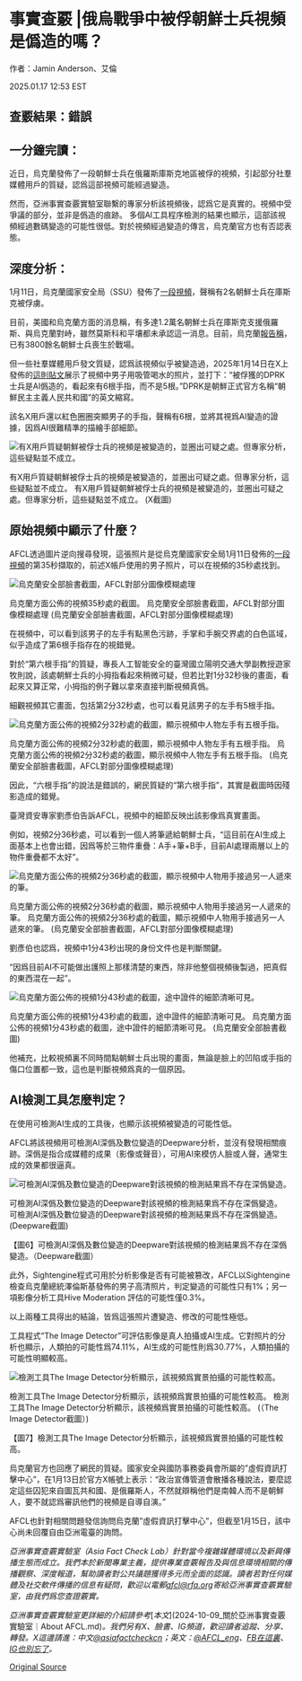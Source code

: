 # 事實查覈 |俄烏戰爭中被俘朝鮮士兵視頻是僞造的嗎？

作者：Jamin Anderson、艾倫

2025.01.17 12:53 EST

## 查覈結果：錯誤

## 一分鐘完讀：

近日，烏克蘭發佈了一段朝鮮士兵在俄羅斯庫斯克地區被俘的視頻，引起部分社羣媒體用戶的質疑，認爲這部視頻可能經過變造。

然而，亞洲事實查覈實驗室聯繫的專家分析該視頻後，認爲它是真實的。視頻中受爭議的部分，並非是僞造的痕跡。 多個AI工具程序檢測的結果也顯示，這部該視頻經過數碼變造的可能性很低。對於視頻經過變造的傳言，烏克蘭官方也有否認表態。

## 深度分析：

1月11日，烏克蘭國家安全局（SSU）發佈了[一段視頻](https://www.facebook.com/SecurSerUkraine/videos/1289687142365529/)，聲稱有2名朝鮮士兵在庫斯克被俘虜。

目前，美國和烏克蘭方面的消息稱，有多達1.2萬名朝鮮士兵在庫斯克支援俄羅斯、與烏克蘭對峙，雖然莫斯科和平壤都未承認這一消息。目前，烏克蘭[報告稱](https://www.rfa.org/english/korea/2025/01/06/north-korea-lost-battalion-kursk/)，已有3800餘名朝鮮士兵喪生於戰場。

但一些社羣媒體用戶發文質疑，認爲該視頻似乎被變造過，2025年1月14日在X上發佈的[這則貼文](https://x.com/juche0071/status/1878910778276995447)展示了視頻中男子用吸管喝水的照片，並打下：“被俘獲的DPRK士兵是AI僞造的，看起來有6根手指，而不是5根。”DPRK是朝鮮正式官方名稱“朝鮮民主主義人民共和國”的英文縮寫。

該名X用戶還以紅色圈圈突顯男子的手指，聲稱有6根，並將其視爲AI變造的證據，因爲AI很難精準的描繪手部細節。

![有X用戶質疑朝鮮被俘士兵的視頻是被變造的，並圈出可疑之處。但專家分析，這些疑點並不成立。](images/TTHQ5MGUEFCGDNWKZUCTKQEKNM.png)

有X用戶質疑朝鮮被俘士兵的視頻是被變造的，並圈出可疑之處。但專家分析，這些疑點並不成立。 有X用戶質疑朝鮮被俘士兵的視頻是被變造的，並圈出可疑之處。但專家分析，這些疑點並不成立。 (X截圖)

## 原始視頻中顯示了什麼？

AFCL透過圖片逆向搜尋發現，這張照片是從烏克蘭國家安全局1月11日發佈的[一段視頻](https://www.facebook.com/SecurSerUkraine/videos/1289687142365529/)的第35秒擷取的，前述X帳戶使用的男子照片，可以在視頻的35秒處找到。

![烏克蘭安全部臉書截圖，AFCL對部分圖像模糊處理](images/YKEVWQYZLNA7VDHJHKVZOJYMDE.png)

烏克蘭方面公佈的視頻35秒處的截圖。 烏克蘭安全部臉書截圖，AFCL對部分圖像模糊處理 (烏克蘭安全部臉書截圖，AFCL對部分圖像模糊處理)

在視頻中，可以看到該男子的左手有點黑色污跡，手掌和手腕交界處的白色區域，似乎造成了第6根手指存在的視錯覺。

對於“第六根手指”的質疑，專長人工智能安全的臺灣國立陽明交通大學副教授遊家牧則說，該處朝鮮士兵的小拇指看起來稍微可疑，但若比對1分32秒後的畫面，看起來又算正常，小拇指的例子難以拿來直接判斷視頻真僞。

細觀視頻其它畫面，包括第2分32秒處，也可以看見該男子的左手有5根手指。

![烏克蘭方面公佈的視頻2分32秒處的截圖，顯示視頻中人物左手有五根手指。](images/4E54IZ55IVCH5NCJBLWNR6I72Q.png)

烏克蘭方面公佈的視頻2分32秒處的截圖，顯示視頻中人物左手有五根手指。 烏克蘭方面公佈的視頻2分32秒處的截圖，顯示視頻中人物左手有五根手指。 (烏克蘭安全部臉書截圖，AFCL對部分圖像模糊處理)

因此，“六根手指”的說法是錯誤的，網民質疑的“第六根手指”，其實是截圖時因殘影造成的錯覺。

臺灣資安專家劉彥伯告訴AFCL，視頻中的細節反映出該影像爲真實畫面。

例如，視頻2分36秒處，可以看到一個人將筆遞給朝鮮士兵，“這目前在AI生成上面基本上也會出錯，因爲等於三物件重疊：A手+筆+B手，目前AI處理兩層以上的物件重疊都不太好”。

![烏克蘭方面公佈的視頻2分36秒處的截圖，顯示視頻中人物用手接過另一人遞來的筆。](images/TLKICL4JNRES7NA3JLJC55HHHY.png)

烏克蘭方面公佈的視頻2分36秒處的截圖，顯示視頻中人物用手接過另一人遞來的筆。 烏克蘭方面公佈的視頻2分36秒處的截圖，顯示視頻中人物用手接過另一人遞來的筆。 (烏克蘭安全部臉書截圖，AFCL對部分圖像模糊處理)

劉彥伯也認爲，視頻中1分43秒出現的身份文件也是判斷關鍵。

“因爲目前AI不可能做出護照上那樣清楚的東西，除非他整個視頻後製過，把真假的東西混在一起”。

![烏克蘭方面公佈的視頻1分43秒處的截圖，途中證件的細節清晰可見。](images/2HHJNWOV5ZFZRCFYIY2ISEIWGA.png)

烏克蘭方面公佈的視頻1分43秒處的截圖，途中證件的細節清晰可見。 烏克蘭方面公佈的視頻1分43秒處的截圖，途中證件的細節清晰可見。 (烏克蘭安全部臉書截圖)

他補充，比較視頻裏不同時間點朝鮮士兵出現的畫面，無論是臉上的凹陷或手指的傷口位置都一致，這也是判斷視頻爲真的一個原因。

## AI檢測工具怎麼判定？

在使用可檢測AI生成的工具後，也顯示該視頻被變造的可能性低。

AFCL將該視頻用可檢測AI深僞及數位變造的Deepware分析，並沒有發現相關痕跡。深僞是指合成媒體的成果（影像或聲音），可用AI來模仿人臉或人聲，通常生成的效果都很逼真。

![可檢測AI深僞及數位變造的Deepware對該視頻的檢測結果爲不存在深僞變造。](images/EINA2F4BUZEFJEIHSRJICJNRRY.png)

可檢測AI深僞及數位變造的Deepware對該視頻的檢測結果爲不存在深僞變造。 可檢測AI深僞及數位變造的Deepware對該視頻的檢測結果爲不存在深僞變造。 (Deepware截圖)

【圖6】可檢測AI深僞及數位變造的Deepware對該視頻的檢測結果爲不存在深僞變造。（Deepware截圖）

此外，Sightengine程式可用於分析影像是否有可能被篡改，AFCL以Sightengine檢查烏克蘭總統澤倫斯基發佈的男子高清照片，判定變造的可能性只有1%；另一項影像分析工具Hive Moderation 評估的可能性僅0.3%。

以上兩種工具得出的結論，皆爲這張照片遭變造、修改的可能性極低。

工具程式“The Image Detector”可評估影像是真人拍攝或AI生成。它對照片的分析也顯示，人類拍的可能性爲74.11%，AI生成的可能性則爲30.77%，人類拍攝的可能性明顯較高。

![檢測工具The Image Detector分析顯示，該視頻爲實景拍攝的可能性較高。](images/A6ZD2HLADVDBTP5AJIMBS5N44I.png)

檢測工具The Image Detector分析顯示，該視頻爲實景拍攝的可能性較高。 檢測工具The Image Detector分析顯示，該視頻爲實景拍攝的可能性較高。 (（The Image Detector截圖）)

【圖7】檢測工具The Image Detector分析顯示，該視頻爲實景拍攝的可能性較高。

烏克蘭官方也回應了網民的質疑。國家安全與國防事務委員會所屬的”虛假資訊打擊中心”，在1月13日於官方X帳號上表示：“政治宣傳管道會散播各種說法，要麼認定這些囚犯來自圖瓦共和國、是俄羅斯人，不然就辯稱他們是南韓人而不是朝鮮人，要不就認爲審訊他們的視頻是自導自演。”

AFCL也針對相關問題發信詢問烏克蘭”虛假資訊打擊中心”，但截至1月15日，該中心尚未回覆自由亞洲電臺的詢問。

*亞洲事實查覈實驗室（Asia Fact Check Lab）針對當今複雜媒體環境以及新興傳播生態而成立。我們本於新聞專業主義，提供專業查覈報告及與信息環境相關的傳播觀察、深度報道，幫助讀者對公共議題獲得多元而全面的認識。讀者若對任何媒體及社交軟件傳播的信息有疑問，歡迎以電郵*[*afcl@rfa.org*](mailto:afcl@rfa.org)*寄給亞洲事實查覈實驗室，由我們爲您查證覈實。*

*亞洲事實查覈實驗室更詳細的介紹請參考*[*本文*](2024-10-09_關於亞洲事實查覈實驗室｜About AFCL.md)*。我們另有X、臉書、IG頻道，歡迎讀者追蹤、分享、轉發。X這邊請進：中文*[*@asiafactcheckcn*](https://twitter.com/asiafactcheckcn)*；英文：*[*@AFCL\_eng*](https://twitter.com/AFCL_eng)*、*[*FB在這裏*](https://www.facebook.com/asiafactchecklabcn)*、*[*IG也別忘了*](https://www.instagram.com/asiafactchecklab/)*。*



[Original Source](https://www.rfa.org/mandarin/shishi-hecha/2025/01/17/fact-check-north-korean-soldier-video-ukraine-russia-war/)